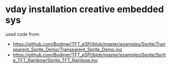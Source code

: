 # vday installation creative embedded sys
 
used code from: 
- https://github.com/Bodmer/TFT_eSPI/blob/master/examples/Sprite/Transparent_Sprite_Demo/Transparent_Sprite_Demo.ino
- https://github.com/Bodmer/TFT_eSPI/blob/master/examples/Sprite/Sprite_TFT_Rainbow/Sprite_TFT_Rainbow.ino
